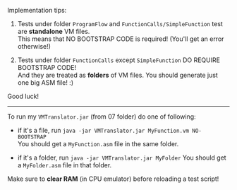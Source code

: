 Implementation tips:

1. Tests under folder `ProgramFlow` and `FunctionCalls/SimpleFunction` test are **standalone** VM files.  
This means that NO BOOTSTRAP CODE is required! (You'll get an error otherwise!)

2. Tests under folder `FunctionCalls` except `SimpleFunction` DO REQUIRE BOOTSTRAP CODE!  
And they are treated as **folders** of VM files. You should generate just one big ASM file! :)

Good luck!

------------

To run my `VMTranslator.jar` (from 07 folder) do one of following:

- if it's a file, run `java -jar VMTranslator.jar MyFunction.vm NO-BOOTSTRAP`  
You should get a `MyFunction.asm` file in the same folder.

- if it's a folder, run `java -jar VMTranslator.jar MyFolder`
You should get a `MyFolder.asm` file in that folder.

Make sure to **clear RAM** (in CPU emulator) before reloading a test script!
